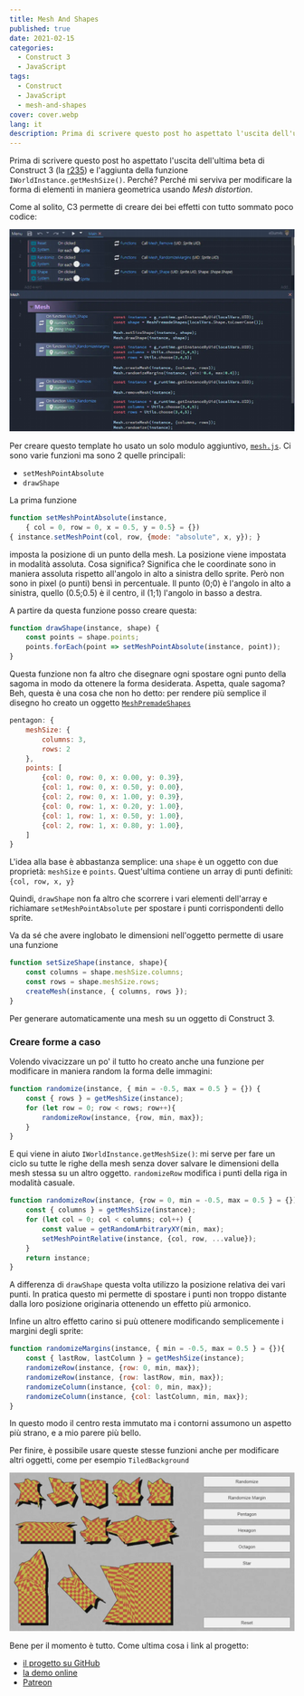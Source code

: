 ```yaml
---
title: Mesh And Shapes
published: true
date: 2021-02-15
categories:
  - Construct 3
  - JavaScript
tags:
  - Construct
  - JavaScript
  - mesh-and-shapes
cover: cover.webp
lang: it
description: Prima di scrivere questo post ho aspettato l'uscita dell'ultima beta di Construct 3 (la r235) e l'aggiunta della funzione IWorldInstance.getMeshSize(). Perché? Perché mi serviva per modificare la forma di elementi in maniera geometrica usando Mesh distortion.
---
```


Prima di scrivere questo post ho aspettato l'uscita dell'ultima beta di Construct 3 (la [r235](https://www.construct.net/en/make-games/releases/beta/r235)) e l'aggiunta della funzione `IWorldInstance.getMeshSize()`. Perché? Perché mi serviva per modificare la forma di elementi in maniera geometrica usando _Mesh distortion_.

Come al solito, C3 permette di creare dei bei effetti con tutto sommato poco codice:

![Immagine](./code.webp)

Per creare questo template ho usato un solo modulo aggiuntivo, [`mesh.js`](https://github.com/el3um4s/construct-demo/blob/master/javascript/009-mesh-and-shapes/source/files/scripts/mesh.js). Ci sono varie funzioni ma sono 2 quelle principali:

- `setMeshPointAbsolute`
- `drawShape`

La prima funzione

```js
function setMeshPointAbsolute(instance,
    { col = 0, row = 0, x = 0.5, y = 0.5} = {})
{ instance.setMeshPoint(col, row, {mode: "absolute", x, y}); }
```

imposta la posizione di un punto della mesh. La posizione viene impostata in modalità assoluta. Cosa significa? Significa che le coordinate sono in maniera assoluta rispetto all'angolo in alto a sinistra dello sprite. Però non sono in pixel (o punti) bensì in percentuale. Il punto (0;0) è l'angolo in alto a sinistra, quello (0.5;0.5) è il centro, il (1;1) l'angolo in basso a destra.

A partire da questa funzione posso creare questa:

```js
function drawShape(instance, shape) {
	const points = shape.points;
	points.forEach(point => setMeshPointAbsolute(instance, point));
}
```

Questa funzione non fa altro che disegnare ogni spostare ogni punto della sagoma in modo da ottenere la forma desiderata. Aspetta, quale sagoma? Beh, questa è una cosa che non ho detto: per rendere più semplice il disegno ho creato un oggetto [`MeshPremadeShapes`](https://github.com/el3um4s/construct-demo/blob/master/javascript/009-mesh-and-shapes/source/files/scripts/meshpremadeshapes.js)

```js
pentagon: {
	meshSize: {
		columns: 3,
		rows: 2
	},
	points: [
		{col: 0, row: 0, x: 0.00, y: 0.39},
		{col: 1, row: 0, x: 0.50, y: 0.00},
		{col: 2, row: 0, x: 1.00, y: 0.39},
		{col: 0, row: 1, x: 0.20, y: 1.00},
		{col: 1, row: 1, x: 0.50, y: 1.00},
		{col: 2, row: 1, x: 0.80, y: 1.00},
	]
}

```

L'idea alla base è abbastanza semplice: una `shape` è un oggetto con due proprietà: `meshSize` e `points`. Quest'ultima contiene un array di punti definiti: `{col, row, x, y}`

Quindi, `drawShape` non fa altro che scorrere i vari elementi dell'array e richiamare `setMeshPointAbsolute` per spostare i punti corrispondenti dello sprite.

Va da sé che avere inglobato le dimensioni nell'oggetto permette di usare una funzione

```js
function setSizeShape(instance, shape){
	const columns = shape.meshSize.columns;
	const rows = shape.meshSize.rows;
	createMesh(instance, { columns, rows });
}
```

Per generare automaticamente una mesh su un oggetto di Construct 3.

### Creare forme a caso

Volendo vivacizzare un po' il tutto ho creato anche una funzione per modificare in maniera random la forma delle immagini:

```js
function randomize(instance, { min = -0.5, max = 0.5 } = {}) {
	const { rows } = getMeshSize(instance);
	for (let row = 0; row < rows; row++){
		randomizeRow(instance, {row, min, max});
	}
}
```

E qui viene in aiuto `IWorldInstance.getMeshSize()`: mi serve per fare un ciclo su tutte le righe della mesh senza dover salvare le dimensioni della mesh stessa su un altro oggetto. `randomizeRow` modifica i punti della riga in modalità casuale.

```js
function randomizeRow(instance, {row = 0, min = -0.5, max = 0.5 } = {}) {
	const { columns } = getMeshSize(instance);
	for (let col = 0; col < columns; col++) {
  		const value = getRandomArbitraryXY(min, max);
		setMeshPointRelative(instance, {col, row, ...value});
	}
	return instance;
}
```

A differenza di `drawShape` questa volta utilizzo la posizione relativa dei vari punti. In pratica questo mi permette di spostare i punti non troppo distante dalla loro posizione originaria ottenendo un effetto più armonico.

Infine un altro effetto carino si puù ottenere modificando semplicemente i margini degli sprite:

```js
function randomizeMargins(instance, { min = -0.5, max = 0.5 } = {}){
	const { lastRow, lastColumn } = getMeshSize(instance);
	randomizeRow(instance, {row: 0, min, max});
	randomizeRow(instance, {row: lastRow, min, max});
	randomizeColumn(instance, {col: 0, min, max});
	randomizeColumn(instance, {col: lastColumn, min, max});
}
```

In questo modo il centro resta immutato ma i contorni assumono un aspetto più strano, e a mio parere più bello.

Per finire, è possibile usare queste stesse funzioni anche per modificare altri oggetti, come per esempio `TiledBackground`

![Immagine](./tiled-background.webp)

Bene per il momento è tutto. Come ultima cosa i link al progetto:

- [il progetto su GitHub](https://github.com/el3um4s/construct-demo)
- [la demo online](https://c3demo.stranianelli.com/javascript/009-mesh-and-shapes/demo/)
- [Patreon](https://www.patreon.com/el3um4s)

